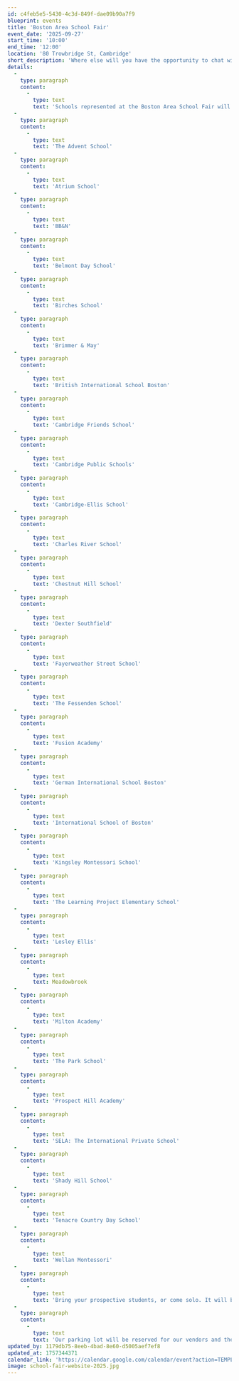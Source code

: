```yaml
---
id: c4feb5e5-5430-4c3d-849f-dae09b90a7f9
blueprint: events
title: 'Boston Area School Fair'
event_date: '2025-09-27'
start_time: '10:00'
end_time: '12:00'
location: '80 Trowbridge St, Cambridge'
short_description: 'Where else will you have the opportunity to chat with admissions representatives from over 25 Boston area preK through 12th grade independent and public schools all in one place? On Saturday, September 27th from 10am to 12pm, Cambridge-Ellis is the place you’ll want to be! Come see what makes each school unique, have all your questions answered, and head home with loads of information and some pretty awesome swag to boot!'
details:
  -
    type: paragraph
    content:
      -
        type: text
        text: 'Schools represented at the Boston Area School Fair will include:'
  -
    type: paragraph
    content:
      -
        type: text
        text: 'The Advent School'
  -
    type: paragraph
    content:
      -
        type: text
        text: 'Atrium School'
  -
    type: paragraph
    content:
      -
        type: text
        text: 'BB&N'
  -
    type: paragraph
    content:
      -
        type: text
        text: 'Belmont Day School'
  -
    type: paragraph
    content:
      -
        type: text
        text: 'Birches School'
  -
    type: paragraph
    content:
      -
        type: text
        text: 'Brimmer & May'
  -
    type: paragraph
    content:
      -
        type: text
        text: 'British International School Boston'
  -
    type: paragraph
    content:
      -
        type: text
        text: 'Cambridge Friends School'
  -
    type: paragraph
    content:
      -
        type: text
        text: 'Cambridge Public Schools'
  -
    type: paragraph
    content:
      -
        type: text
        text: 'Cambridge-Ellis School'
  -
    type: paragraph
    content:
      -
        type: text
        text: 'Charles River School'
  -
    type: paragraph
    content:
      -
        type: text
        text: 'Chestnut Hill School'
  -
    type: paragraph
    content:
      -
        type: text
        text: 'Dexter Southfield'
  -
    type: paragraph
    content:
      -
        type: text
        text: 'Fayerweather Street School'
  -
    type: paragraph
    content:
      -
        type: text
        text: 'The Fessenden School'
  -
    type: paragraph
    content:
      -
        type: text
        text: 'Fusion Academy'
  -
    type: paragraph
    content:
      -
        type: text
        text: 'German International School Boston'
  -
    type: paragraph
    content:
      -
        type: text
        text: 'International School of Boston'
  -
    type: paragraph
    content:
      -
        type: text
        text: 'Kingsley Montessori School'
  -
    type: paragraph
    content:
      -
        type: text
        text: 'The Learning Project Elementary School'
  -
    type: paragraph
    content:
      -
        type: text
        text: 'Lesley Ellis'
  -
    type: paragraph
    content:
      -
        type: text
        text: Meadowbrook
  -
    type: paragraph
    content:
      -
        type: text
        text: 'Milton Academy'
  -
    type: paragraph
    content:
      -
        type: text
        text: 'The Park School'
  -
    type: paragraph
    content:
      -
        type: text
        text: 'Prospect Hill Academy'
  -
    type: paragraph
    content:
      -
        type: text
        text: 'SELA: The International Private School'
  -
    type: paragraph
    content:
      -
        type: text
        text: 'Shady Hill School'
  -
    type: paragraph
    content:
      -
        type: text
        text: 'Tenacre Country Day School'
  -
    type: paragraph
    content:
      -
        type: text
        text: 'Wellan Montessori'
  -
    type: paragraph
    content:
      -
        type: text
        text: 'Bring your prospective students, or come solo. It will be a fun and informative event for all ages! Our playground will be open during the hours of the event (please make sure an adult is supervising your child at all times).'
  -
    type: paragraph
    content:
      -
        type: text
        text: 'Our parking lot will be reserved for our vendors and their tents. Parking considerations have been granted through the city of Cambridge on the day of the event between 10am-1pm on Trowbridge St., Kirkland St., Roberts Rd., and Irving St. There is also metered parking located on Cambridge St.'
updated_by: 1179db75-8eeb-4bad-8e60-d5005aef7ef8
updated_at: 1757344371
calendar_link: 'https://calendar.google.com/calendar/event?action=TEMPLATE&tmeid=NDBkdTQ5ajRqamZqN3FwdGJjMjNmaTM0NTMgY19mNDRmNTg2NWYwNTVlNmM5MTVmNGQxY2RkZjliNzRjMzFjOGQ0YWUxZjNlZjkyZWY2ZDU4ZDllNTc2NTQ5OTc0QGc&tmsrc=c_f44f5865f055e6c915f4d1cddf9b74c31c8d4ae1f3ef92ef6d58d9e576549974%40group.calendar.google.com'
image: school-fair-website-2025.jpg
---
```

